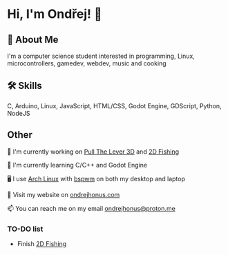 # Hi, I'm Ondřej! 👋  

## 🚀 About Me  
I'm a computer science student interested in programming, Linux, microcontrollers, gamedev, webdev, music and cooking

## 🛠 Skills  
C, Arduino, Linux, JavaScript, HTML/CSS, Godot Engine, GDScript, Python, NodeJS

## Other  
📖 I'm currently working on [Pull The Lever 3D](https://github.com/ondrejhonus/pull_the_lever_3d/) and [2D Fishing](https://github.com/ondrejhonus/2d_fishing)

🧠 I'm currently learning C/C++ and Godot Engine

🖥️ I use [Arch Linux](https://archlinux.org/) with [bspwm](https://github.com/baskerville/bspwm) on both my desktop and laptop

🔗 Visit my website on [ondrejhonus.com](https://ondrejhonus.com)

📫 You can reach me on my email [ondrejhonus@proton.me](mailto:ondrejhonus@proton.me)

### TO-DO list
- Finish [2D Fishing](https://github.com/ondrejhonus/2d_fishing)
